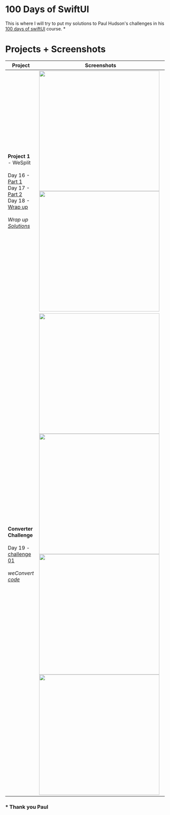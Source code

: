 # 100 Days of  SwiftUI

This is where I will try to put my solutions to Paul Hudson's challenges in his [100 days of swiftUI](https://www.hackingwithswift.com/100/swiftui) course. *


# Projects + Screenshots

Project|Screenshots
-|-
**Project 1** - WeSplit<br/><br/>                                                                                                                                 Day 16 - [Part 1](https://www.hackingwithswift.com/100/swiftui/16)<br/>                                                                                           Day 17 - [Part 2](https://www.hackingwithswift.com/100/swiftui/17)<br/>                                                                                           Day 18 - [Wrap up](https://www.hackingwithswift.com/100/swiftui/18)<br/>                                                                                         <br/>                                                                                                                                                                              *Wrap up [Solutions](https://github.com/Ztottas/100-Days-of-SwiftUI/blob/main/Project%2001.md)*                                                                                   |                                                                                                                                                                              <img src="https://user-images.githubusercontent.com/86367196/123257837-f5721280-d4f2-11eb-8d72-ddb1ecddfaf2.jpg" height="380">                                                                                                                                                                                 <img src="https://user-images.githubusercontent.com/86367196/123258929-39b1e280-d4f4-11eb-8031-6e3c5361df2d.jpg" height="380">
**Converter Challenge**<br/><br/>                                                                                                                                     Day 19 - [challenge 01](https://www.hackingwithswift.com/100/swiftui/19)<br/>                                                                                         <br/>                                                                                                                                                                               *weConvert [code](https://github.com/Ztottas/100-Days-of-SwiftUI/blob/main/Challenge%20day%2001.md)*                                                                                   |                                                                                                                                                                              <img src="https://user-images.githubusercontent.com/86367196/123551579-ba7e1200-d772-11eb-8088-af9faf58036c.png" height="380">                                   <img src="https://user-images.githubusercontent.com/86367196/123551612-daadd100-d772-11eb-9640-f7212ee6325d.png" height="380">                                   <img src="https://user-images.githubusercontent.com/86367196/123551615-de415800-d772-11eb-84a4-3216760c5755.png" height="380">                                   <img src="https://user-images.githubusercontent.com/86367196/123551619-e00b1b80-d772-11eb-8aa2-6f077167c6ef.png" height="380">


 ### * Thank you Paul
